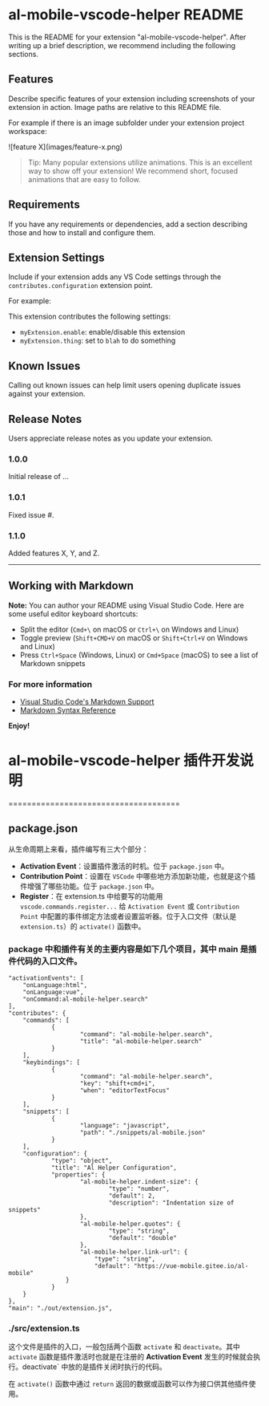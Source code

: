 # al-mobile-vscode-helper README

This is the README for your extension "al-mobile-vscode-helper". After writing up a brief description, we recommend including the following sections.

## Features

Describe specific features of your extension including screenshots of your extension in action. Image paths are relative to this README file.

For example if there is an image subfolder under your extension project workspace:

\!\[feature X\]\(images/feature-x.png\)

> Tip: Many popular extensions utilize animations. This is an excellent way to show off your extension! We recommend short, focused animations that are easy to follow.

## Requirements

If you have any requirements or dependencies, add a section describing those and how to install and configure them.

## Extension Settings

Include if your extension adds any VS Code settings through the `contributes.configuration` extension point.

For example:

This extension contributes the following settings:

* `myExtension.enable`: enable/disable this extension
* `myExtension.thing`: set to `blah` to do something

## Known Issues

Calling out known issues can help limit users opening duplicate issues against your extension.

## Release Notes

Users appreciate release notes as you update your extension.

### 1.0.0

Initial release of ...

### 1.0.1

Fixed issue #.

### 1.1.0

Added features X, Y, and Z.

-----------------------------------------------------------------------------------------------------------

## Working with Markdown

**Note:** You can author your README using Visual Studio Code.  Here are some useful editor keyboard shortcuts:

* Split the editor (`Cmd+\` on macOS or `Ctrl+\` on Windows and Linux)
* Toggle preview (`Shift+CMD+V` on macOS or `Shift+Ctrl+V` on Windows and Linux)
* Press `Ctrl+Space` (Windows, Linux) or `Cmd+Space` (macOS) to see a list of Markdown snippets

### For more information

* [Visual Studio Code's Markdown Support](http://code.visualstudio.com/docs/languages/markdown)
* [Markdown Syntax Reference](https://help.github.com/articles/markdown-basics/)

**Enjoy!**



# al-mobile-vscode-helper 插件开发说明
=====================================

package.json
------------

从生命周期上来看，插件编写有三大个部分：

*   **Activation Event**：设置插件激活的时机。位于 `package.json` 中。
*   **Contribution Point**：设置在 `VSCode` 中哪些地方添加新功能，也就是这个插件增强了哪些功能。位于 `package.json` 中。
*   **Register**：在 extension.ts 中给要写的功能用 `vscode.commands.register...` 给 `Activation Event` 或 `Contribution Point` 中配置的事件绑定方法或者设置监听器。位于入口文件（默认是 `extension.ts`）的 `activate()` 函数中。

### package 中和插件有关的主要内容是如下几个项目，其中 main 是插件代码的入口文件。
```
"activationEvents": [
    "onLanguage:html",
    "onLanguage:vue",
    "onCommand:al-mobile-helper.search"
],
"contributes": {
    "commands": [
            {
                    "command": "al-mobile-helper.search",
                    "title": "al-mobile-helper.search"
            }
    ],
    "keybindings": [
            {
                    "command": "al-mobile-helper.search",
                    "key": "shift+cmd+i",
                    "when": "editorTextFocus"
            }
    ],
    "snippets": [
            {
                    "language": "javascript",
                    "path": "./snippets/al-mobile.json"
            }
    ],
    "configuration": {
            "type": "object",
            "title": "Al Helper Configuration",
            "properties": {
                    "al-mobile-helper.indent-size": {
                            "type": "number",
                            "default": 2,
                            "description": "Indentation size of snippets"
                    },
                    "al-mobile-helper.quotes": {
                            "type": "string",
                            "default": "double"
                    },
                    "al-mobile-helper.link-url": {
                        "type": "string",
                        "default": "https://vue-mobile.gitee.io/al-mobile"
                }
            }
    }
},
"main": "./out/extension.js",
```

### ./src/extension.ts

这个文件是插件的入口，一般包括两个函数 `activate` 和 `deactivate`。其中 `activate` 函数是插件激活时也就是在注册的 **Activation Event** 发生的时候就会执行。deactivate` 中放的是插件关闭时执行的代码。

在 `activate()` 函数中通过 `return` 返回的数据或函数可以作为接口供其他插件使用。
